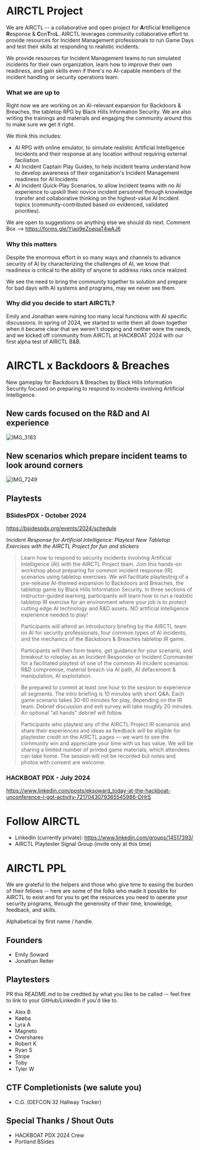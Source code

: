 # AIRCTL Project

We are AIRCTL -- a collaborative and open project for **A**rtificial **I**ntelligence **R**esponse & **C**on**T**ro**L**. AIRCTL leverages community collaborative effort to provide resources for Incident Management professionals to run Game Days and test their skills at responding to realistic incidents.

We provide resources for Incident Management teams to run simulated incidents for their own organization, learn how to improve their own readiness, and gain skills even if there's no AI-capable members of the incident handling or security operations team.

### What we are up to
Right now we are working on an AI-relevant expansion for Backdoors & Breaches, the tabletop RPG by Black Hills Information Security. We are also writing the trainings and materials and engaging the community around this to make sure we get it right.

We think this includes:

- AI RPG with online emulator, to simulate realistic Artificial Intelligence Incidents and their response at any location without requiring external faciliation
- AI Incident Captain Play Guides, to help incident teams understand how to develop awareness of their organization's Incident Management readiness for AI Incidents
- AI Incident Quick-Play Scenarios, to allow Incident teams with no AI experience to upskill their novice incident personnel through knowledge transfer and collaborative thinking on the highest-value AI Incident topics (community-contributed based on evidenced, validated priorities).

We are open to suggestions on anything else we should do next. Comment Box --> https://forms.gle/Yjaq9eZoeqaT4wAJ6

### Why this matters
Despite the enormous effort in so many ways and channels to advance security of AI by characterizing the challenges of AI, we know that readiness is critical to the ability of anyone to address risks once realized.

We see the need to bring the community together to solution and prepare for bad days with AI systems and programs, may we never see them.

### Why did you decide to start AIRCTL? 
Emily and Jonathan were ruining too many local functions with AI specific discussions. In spring of 2024, we started to write them all down together when it became clear that we weren't stopping and neither were the needs, and we kicked off community from AIRCTL at HACKBOAT 2024 with our first alpha test of AIRCTL B&B.


# AIRCTL x Backdoors & Breaches
New gameplay for Backdoors & Breaches by Black Hills Information Security focused on preparing to respond to incidents involving Artificial Intelligence.

## New cards focused on the R&D and AI experience

![IMG_3183](https://github.com/user-attachments/assets/2c8a3a7d-fcb6-4777-8183-824fd593327c)


## New scenarios which prepare incident teams to look around corners
![IMG_7249](https://github.com/user-attachments/assets/d61b752e-b40b-4138-9d5d-0665064aacdc)


## Playtests

### BSidesPDX - October 2024
https://bsidespdx.org/events/2024/schedule

*Incident Response for Artificial Intelligence: Playtest New Tabletop Exercises with the AIRCTL Project for fun and stickers*

> Learn how to respond to security incidents involving Artificial Intelligence (AI) with the AIRCTL Project team. Join this hands-on workshop about preparing for common incident response (IR) scenarios using tabletop exercises. We will facilitate playtesting of a pre-release AI-themed expansion to Backdoors and Breaches, the tabletop game by Black Hills Information Security. In three sections of instructor-guided learning, participants will learn how to run a realistic tabletop IR exercise for an environment where your job is to protect cutting edge AI technology and R&D assets. NO artificial intelligence experience needed to play! 

> Participants will attend an introductory briefing by the AIRCTL team on AI for security professionals, four common types of AI incidents, and the mechanics of the Backdoors & Breaches tabletop IR game.

> Participants will then form teams, get guidance for your scenario, and breakout to roleplay as an Incident Responder or Incident Commander for a facilitated playtest of one of the common AI incident scenarios: R&D compromise, material breach via AI path, AI defacement & manipulation, AI exploitation.

> Be prepared to commit at least one hour to the session to experience all segments. The intro briefing is 10 minutes with short Q&A. Each game scenario takes 30-60 minutes for play, depending on the IR team. Debrief discussion and exit survey will take roughly 20 minutes. An optional “all hands” debrief will follow.

> Participants who playtest any of the AIRCTL Project IR scenarios and share their experiences and ideas as feedback will be eligible for playtester credit on the AIRCTL pages — we want to see the community win and appreciate your time with us has value. We will be sharing a limited number of printed game materials, which attendees can take home. The session will not be recorded but notes and photos with consent are welcome.

### HACKBOAT PDX - July 2024
https://www.linkedin.com/posts/eksoward_today-at-the-hackboat-unconference-i-got-activity-7217043079365545986-DHrS


# Follow AIRCTL
- LinkedIn (currently private): https://www.linkedin.com/groups/14517393/
- AIRCTL Playtester Signal Group (invite only at this time)

# AIRCTL PPL 
We are grateful to the helpers and those who give time to easing the burden of their fellows -- here are some of the folks who made it possible for AIRCTL to exist and for you to get the resources you need to operate your security programs, through the generosity of their time, knowledge, feedback, and skills. 

Alphabetical by first name / handle.

## Founders
- Emily Soward
- Jonathan Reiter

## Playtesters
PR this README.md to be credited by what you like to be called -- feel free to link to your GitHub/LinkedIn if you'd like to. 

- Alex B
- Køøba
- Lyra A
- Magneto
- Overshares
- Robert K 
- Ryan S
- Stripe
- Toby
- Tyler W

## CTF Completionists (we salute you)
- C.G. (DEFCON 32 Hallway Tracker)

## Special Thanks / Shout Outs
- HACKBOAT PDX 2024 Crew
- Portland BSides


